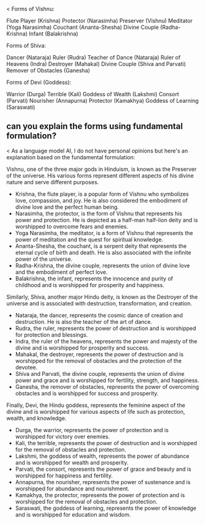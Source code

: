 < Forms of Vishnu:

Flute Player (Krishna)
Protector (Narasimha)
Preserver (Vishnu)
Meditator (Yoga Narasimha)
Couchant (Ananta-Shesha)
Divine Couple (Radha-Krishna)
Infant (Balakrishna)

Forms of Shiva:

Dancer (Nataraja)
Ruler (Rudra)
Teacher of Dance (Nataraja)
Ruler of Heavens (Indra)
Destroyer (Mahakal)
Divine Couple (Shiva and Parvati)
Remover of Obstacles (Ganesha)

Forms of Devi (Goddess):

Warrior (Durga)
Terrible (Kali)
Goddess of Wealth (Lakshmi)
Consort (Parvati)
Nourisher (Annapurna)
Protector (Kamakhya)
Goddess of Learning (Saraswati)

## can you explain the forms using fundamental formulation?

< As a language model AI, I do not have personal opinions but here's an explanation based on the fundamental formulation:

Vishnu, one of the three major gods in Hinduism, is known as the Preserver of the universe. His various forms represent different aspects of his divine nature and serve different purposes.

- Krishna, the flute player, is a popular form of Vishnu who symbolizes love, compassion, and joy. He is also considered the embodiment of divine love and the perfect human being.
- Narasimha, the protector, is the form of Vishnu that represents his power and protection. He is depicted as a half-man half-lion deity and is worshipped to overcome fears and enemies.
- Yoga Narasimha, the meditator, is a form of Vishnu that represents the power of meditation and the quest for spiritual knowledge.
- Ananta-Shesha, the couchant, is a serpent deity that represents the eternal cycle of birth and death. He is also associated with the infinite power of the universe.
- Radha-Krishna, the divine couple, represents the union of divine love and the embodiment of perfect love.
- Balakrishna, the infant, represents the innocence and purity of childhood and is worshipped for prosperity and happiness.

Similarly, Shiva, another major Hindu deity, is known as the Destroyer of the universe and is associated with destruction, transformation, and creation.

- Nataraja, the dancer, represents the cosmic dance of creation and destruction. He is also the teacher of the art of dance.
- Rudra, the ruler, represents the power of destruction and is worshipped for protection and blessings.
- Indra, the ruler of the heavens, represents the power and majesty of the divine and is worshipped for prosperity and success.
- Mahakal, the destroyer, represents the power of destruction and is worshipped for the removal of obstacles and the protection of the devotee.
- Shiva and Parvati, the divine couple, represents the union of divine power and grace and is worshipped for fertility, strength, and happiness.
- Ganesha, the remover of obstacles, represents the power of overcoming obstacles and is worshipped for success and prosperity.

Finally, Devi, the Hindu goddess, represents the feminine aspect of the divine and is worshipped for various aspects of life such as protection, wealth, and knowledge.

- Durga, the warrior, represents the power of protection and is worshipped for victory over enemies.
- Kali, the terrible, represents the power of destruction and is worshipped for the removal of obstacles and protection.
- Lakshmi, the goddess of wealth, represents the power of abundance and is worshipped for wealth and prosperity.
- Parvati, the consort, represents the power of grace and beauty and is worshipped for happiness and fertility.
- Annapurna, the nourisher, represents the power of sustenance and is worshipped for abundance and nourishment.
- Kamakhya, the protector, represents the power of protection and is worshipped for the removal of obstacles and protection.
- Saraswati, the goddess of learning, represents the power of knowledge and is worshipped for education and wisdom.

